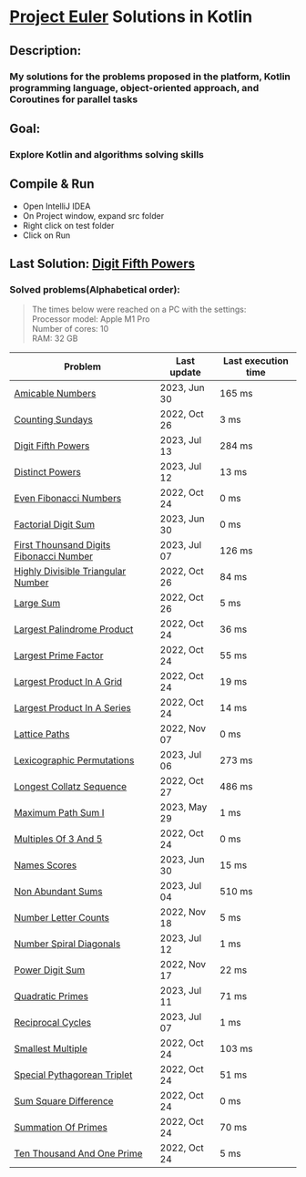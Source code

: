 # [Project Euler](https://projecteuler.net) Solutions in Kotlin

## Description:
### My solutions for the problems proposed in the platform, Kotlin programming language, object-oriented approach, and Coroutines for parallel tasks

## Goal:
### Explore Kotlin and algorithms solving skills

## Compile & Run
- Open IntelliJ IDEA
- On Project window, expand src folder
- Right click on test folder
- Click on Run

## Last Solution: [Digit Fifth Powers](src/main/kotlin/DigitFifthPowers.kt)

### Solved problems(Alphabetical order):

> The times below were reached on a PC with the settings: <br/>
> Processor model: Apple M1 Pro<br/>
> Number of cores: 10<br/>
> RAM: 32 GB<br/>

| Problem                                                                                           | Last update  | Last execution time |
|---------------------------------------------------------------------------------------------------|--------------|---------------------|
| [Amicable Numbers](src/main/kotlin/AmicableNumbers.kt)                                            | 2023, Jun 30 | 165 ms              |
| [Counting Sundays](src/main/kotlin/CountingSundays.kt)                                            | 2022, Oct 26 | 3 ms                |
| [Digit Fifth Powers](src/main/kotlin/DigitFifthPowers.kt)                                         | 2023, Jul 13 | 284 ms              |
| [Distinct Powers](src/main/kotlin/DistinctPowers.kt)                                              | 2023, Jul 12 | 13 ms               |
| [Even Fibonacci Numbers](src/main/kotlin/EvenFibonacciNumbers.kt)                                 | 2022, Oct 24 | 0 ms                |
| [Factorial Digit Sum](src/main/kotlin/FactorialDigitSum.kt)                                       | 2023, Jun 30 | 0 ms                |
| [First Thounsand Digits Fibonacci Number](src/main/kotlin/FirstThounsandDigitsFibonacciNumber.kt) | 2023, Jul 07 | 126 ms              |
| [Highly Divisible Triangular Number](src/main/kotlin/HighlyDivisibleTriangularNumber.kt)          | 2022, Oct 26 | 84 ms               |
| [Large Sum](src/main/kotlin/LargeSum.kt)                                                          | 2022, Oct 26 | 5 ms                |
| [Largest Palindrome Product](src/main/kotlin/LargestPalindromeProduct.kt)                         | 2022, Oct 24 | 36 ms               |
| [Largest Prime Factor](src/main/kotlin/LargestPrimeFactor.kt)                                     | 2022, Oct 24 | 55 ms               |
| [Largest Product In A Grid](src/main/kotlin/LargestProductInAGrid.kt)                             | 2022, Oct 24 | 19 ms               |
| [Largest Product In A Series](src/main/kotlin/LargestProductInASeries.kt)                         | 2022, Oct 24 | 14 ms               |
| [Lattice Paths](src/main/kotlin/LatticePaths.kt)                                                  | 2022, Nov 07 | 0 ms                |
| [Lexicographic Permutations](src/main/kotlin/LexicographicPermutations.kt)                        | 2023, Jul 06 | 273 ms              |
| [Longest Collatz Sequence](src/main/kotlin/LongestCollatzSequence.kt)                             | 2022, Oct 27 | 486 ms              |
| [Maximum Path Sum I](src/main/kotlin/MaximumPathSumI.kt)                                          | 2023, May 29 | 1 ms                |
| [Multiples Of 3 And 5](src/main/kotlin/MultiplesOf3And5.kt)                                       | 2022, Oct 24 | 0 ms                |
| [Names Scores](src/main/kotlin/NamesScores.kt)                                                    | 2023, Jun 30 | 15 ms               |
| [Non Abundant Sums](src/main/kotlin/NonAbundantSums.kt)                                           | 2023, Jul 04 | 510 ms              |
| [Number Letter Counts](src/main/kotlin/NumberLetterCounts.kt)                                     | 2022, Nov 18 | 5 ms                |
| [Number Spiral Diagonals](src/main/kotlin/NumberSpiralDiagonals.kt)                               | 2023, Jul 12 | 1 ms                |
| [Power Digit Sum](src/main/kotlin/PowerDigitSum.kt)                                               | 2022, Nov 17 | 22 ms               |
| [Quadratic Primes](src/main/kotlin/QuadraticPrimes.kt)                                            | 2023, Jul 11 | 71 ms               |
| [Reciprocal Cycles](src/main/kotlin/ReciprocalCycles.kt)                                          | 2023, Jul 07 | 1 ms                |
| [Smallest Multiple](src/main/kotlin/SmallestMultiple.kt)                                          | 2022, Oct 24 | 103 ms              |
| [Special Pythagorean Triplet](src/main/kotlin/SpecialPythagoreanTriplet.kt)                       | 2022, Oct 24 | 51 ms               |
| [Sum Square Difference](src/main/kotlin/SumSquareDifference.kt)                                   | 2022, Oct 24 | 0 ms                |
| [Summation Of Primes](src/main/kotlin/SummationOfPrimes.kt)                                       | 2022, Oct 24 | 70 ms               |
| [Ten Thousand And One Prime](src/main/kotlin/TenThousandAndOnePrime.kt)                           | 2022, Oct 24 | 5 ms                |

